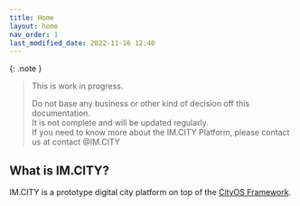 ```yaml
---
title: Home
layout: home
nav_order: 1
last_modified_date: 2022-11-16 12:40
---
```


{: .note }
>This is work in progress.
>
>Do not base any business or other kind of decision off this documentation.   
>It is not complete and will be updated regularly.  
>If you need to know more about the IM.CITY Platform, please contact us at contact @IM.CITY

## What is IM.CITY?

IM.CITY is a prototype digital city platform on top of the [CityOS Framework].

[CityOS Framework]: https://cityos.dev "The Operating System for Digital/Virtual Cities"
